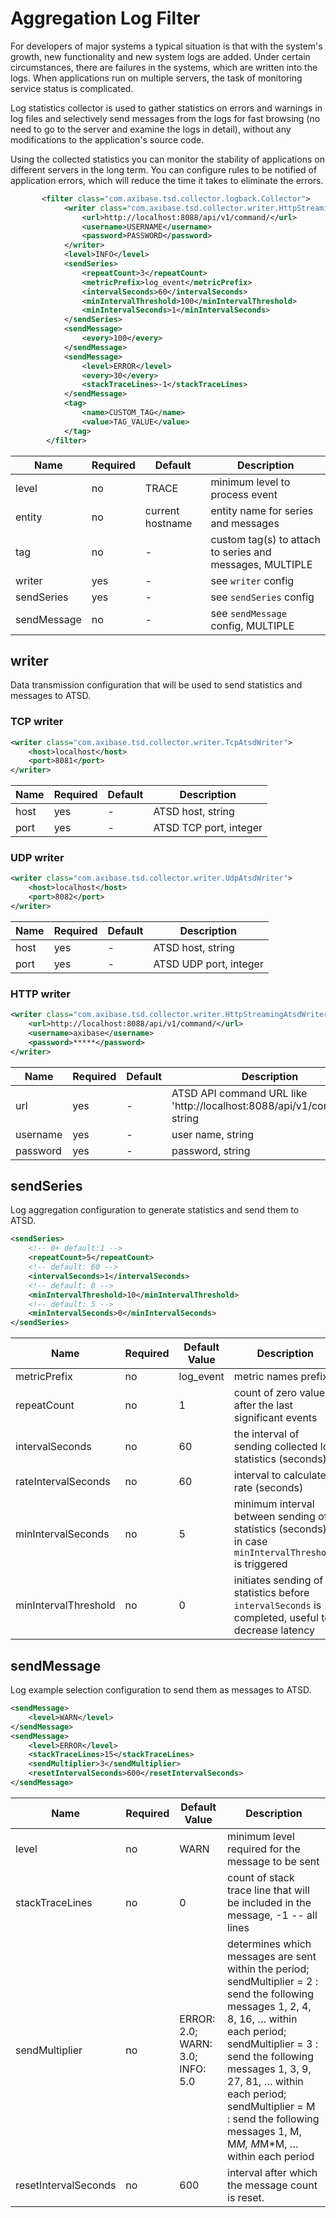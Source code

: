 # Aggregation Log Filter

For developers of major systems a typical situation is that with the system's growth, new functionality and new system logs are added. Under certain circumstances, there are failures in the systems, which are written into the logs. When applications run on multiple servers, the task of monitoring service status is complicated.

Log statistics collector is used to gather statistics on errors and warnings in log files and selectively send messages from the logs for fast browsing (no need to go to the server and examine the logs in detail), without any modifications to the application's source code.

Using the collected statistics you can monitor the stability of applications on different servers in the long term. You can configure rules to be notified of application errors, which will reduce the time it takes to eliminate the errors.

```xml 
       <filter class="com.axibase.tsd.collector.logback.Collector">
            <writer class="com.axibase.tsd.collector.writer.HttpStreamingAtsdWriter">
                <url>http://localhost:8088/api/v1/command/</url>
                <username>USERNAME</username>
                <password>PASSWORD</password>
            </writer>
            <level>INFO</level>
            <sendSeries>
                <repeatCount>3</repeatCount>
                <metricPrefix>log_event</metricPrefix>
                <intervalSeconds>60</intervalSeconds>
                <minIntervalThreshold>100</minIntervalThreshold>
                <minIntervalSeconds>1</minIntervalSeconds>
            </sendSeries>
            <sendMessage>
                <every>100</every>
            </sendMessage>
            <sendMessage>
                <level>ERROR</level>
                <every>30</every>
                <stackTraceLines>-1</stackTraceLines>
            </sendMessage>
            <tag>
                <name>CUSTOM_TAG</name>
                <value>TAG_VALUE</value>
            </tag>
        </filter>
```

| Name | Required | Default | Description |
|---|---|---|---|
| level | no | TRACE | minimum level to process event |
| entity | no | current hostname | entity name for series and messages |
| tag | no | - | custom tag(s) to attach to series and messages, MULTIPLE |
| writer | yes | - | see `writer` config |
| sendSeries | yes | - | see `sendSeries` config |
| sendMessage | no | - | see `sendMessage` config, MULTIPLE |


## writer

Data transmission configuration that will be used to send statistics and messages to ATSD.

### TCP writer

```xml
<writer class="com.axibase.tsd.collector.writer.TcpAtsdWriter">
    <host>localhost</host>
    <port>8081</port>
</writer>
```

| Name | Required | Default | Description |
|---|---|---|---| 
| host | yes | - | ATSD host, string |
| port | yes | - | ATSD TCP port, integer |

### UDP writer

```xml
<writer class="com.axibase.tsd.collector.writer.UdpAtsdWriter">
    <host>localhost</host>
    <port>8082</port>
</writer>
```

| Name | Required | Default | Description |
|---|---|---|---|
| host | yes | - | ATSD host, string |
| port | yes | - | ATSD UDP port, integer |

### HTTP writer

```xml
<writer class="com.axibase.tsd.collector.writer.HttpStreamingAtsdWriter">
    <url>http://localhost:8088/api/v1/command/</url>
    <username>axibase</username>
    <password>*****</password>
</writer>
```

| Name | Required | Default | Description |
|---|---|---|---|
| url | yes | - | ATSD API command URL like 'http://localhost:8088/api/v1/command/', string |
| username | yes | - | user name, string |
| password | yes | - | password, string |


## sendSeries

Log aggregation configuration to generate statistics and send them to ATSD.

```xml
<sendSeries>
    <!-- 0+ default:1 -->
    <repeatCount>5</repeatCount>
    <!-- default: 60 -->
    <intervalSeconds>1</intervalSeconds>
    <!-- default: 0 -->
    <minIntervalThreshold>10</minIntervalThreshold>
    <!-- default: 5 -->
    <minIntervalSeconds>0</minIntervalSeconds>
</sendSeries>
```

| Name | Required | Default Value | Description |
|---|---|---|---|
| metricPrefix | no | log_event  | metric names prefix  |
| repeatCount | no | 1 | count of zero values after the last significant events |
| intervalSeconds | no | 60 | the interval of sending collected log statistics (seconds) |
| rateIntervalSeconds | no | 60 | interval to calculate rate (seconds)|
| minIntervalSeconds | no | 5 | minimum interval between sending of statistics (seconds), in case `minIntervalThreshold` is triggered|
| minIntervalThreshold | no | 0 | initiates sending of statistics before `intervalSeconds` is completed, useful to decrease latency |


## sendMessage

Log example selection configuration to send them as messages to ATSD.

```xml
<sendMessage>
    <level>WARN</level>
</sendMessage>
<sendMessage>
    <level>ERROR</level>
    <stackTraceLines>15</stackTraceLines>
    <sendMultiplier>3</sendMultiplier>
    <resetIntervalSeconds>600</resetIntervalSeconds>
</sendMessage>
```

| Name | Required | Default Value | Description |
|---|---|---|---|
| level | no | WARN | minimum level required for the message to be sent |
| stackTraceLines | no | 0 | count of stack trace line that will be included in the message, -1 -- all lines |
| sendMultiplier | no | ERROR: 2.0; WARN: 3.0; INFO: 5.0 | determines which messages are sent within the period; sendMultiplier = 2 : send the following messages 1, 2, 4, 8, 16, … within each period; sendMultiplier = 3 : send the following messages 1, 3, 9, 27, 81, … within each period; sendMultiplier = M : send the following messages 1, M, M*M, M*M*M, … within each period |
| resetIntervalSeconds | no | 600 | interval after which the message count is reset. |
